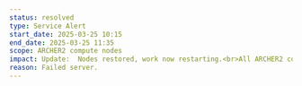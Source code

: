 ```yaml
---
status: resolved
type: Service Alert
start_date: 2025-03-25 10:15 
end_date: 2025-03-25 11:35 
scope: ARCHER2 compute nodes
impact: Update:  Nodes restored, work now restarting.<br>All ARCHER2 compute nodes are unavailable. Jobs running at time of incident will have failed. No new jobs will start. 
reason: Failed server.
---
```


